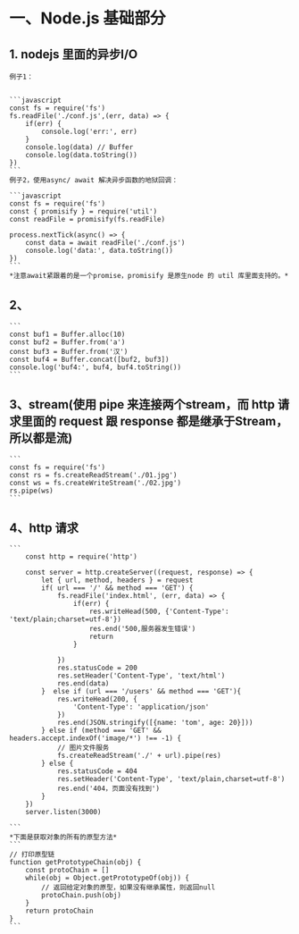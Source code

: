 # 一、Node.js 基础部分

## 1. nodejs 里面的异步I/O
	例子1：
	

	```javascript
	const fs = require('fs')
	fs.readFile('./conf.js',(err, data) => {
	    if(err) {
	        console.log('err:', err)
	    }
	    console.log(data) // Buffer
	    console.log(data.toString())
	})
	```
	例子2，使用async/ await 解决异步函数的地狱回调：
	
	```javascript
	const fs = require('fs')
	const { promisify } = require('util')
	const readFile = promisify(fs.readFile)

	process.nextTick(async() => {
	    const data = await readFile('./conf.js')
	    console.log('data:', data.toString())
	})
	```
	*注意await紧跟着的是一个promise，promisify 是原生node 的 util 库里面支持的。*
## 2、<Buffer>
	```
	const buf1 = Buffer.alloc(10)
	const buf2 = Buffer.from('a')
	const buf3 = Buffer.from('汉')
	const buf4 = Buffer.concat([buf2, buf3])
	console.log('buf4:', buf4, buf4.toString())
	```
## 3、stream(使用 pipe 来连接两个stream，而 http 请求里面的 request 跟 response 都是继承于Stream，所以都是流)
	```
	const fs = require('fs')
	const rs = fs.createReadStream('./01.jpg')
	const ws = fs.createWriteStream('./02.jpg')
	rs.pipe(ws)
	```
## 4、http 请求
	```
		const http = require('http')

		const server = http.createServer((request, response) => {
			let { url, method, headers } = request
			if( url === '/' && method === 'GET') {
				fs.readFile('index.html', (err, data) => {
					if(err) {
						res.writeHead(500, {'Content-Type': 'text/plain;charset=utf-8'})
						res.end('500,服务器发生错误')
						return
					}

				})
				res.statusCode = 200
				res.setHeader('Content-Type', 'text/html')
				res.end(data)
			}  else if (url === '/users' && method === 'GET'){
				res.writeHead(200, {
					'Content-Type': 'application/json'
				})
				res.end(JSON.stringify([{name: 'tom', age: 20}]))
			} else if (method === 'GET' && headers.accept.indexOf('image/*') !== -1) {
				// 图片文件服务
				fs.createReadStream('./' + url).pipe(res)
			} else {
				res.statusCode = 404
				res.setHeader('Content-Type', 'text/plain,charset=utf-8')
				res.end('404，页面没有找到')
			}
		})
		server.listen(3000)

	```
	*下面是获取对象的所有的原型方法*
	```
	// 打印原型链
	function getPrototypeChain(obj) {
		const protoChain = []
		while(obj = Object.getPrototypeOf(obj)) {
			// 返回给定对象的原型，如果没有继承属性，则返回null
			protoChain.push(obj)
		}
		return protoChain
	}
	```

